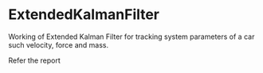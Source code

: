 # ExtendedKalmanFilter
Working of Extended Kalman Filter for tracking system parameters of a car such velocity, force and mass.

Refer the report

